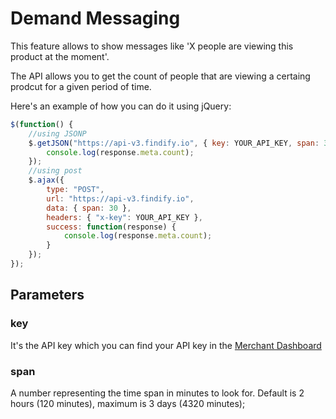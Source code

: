 # Demand Messaging

This feature allows to show messages like 'X people are viewing this product at the moment'. 

The API allows you to get the count of people that are viewing a certaing prodcut for a given period of time. 

Here's an example of how you can do it using jQuery:

```js
$(function() {
    //using JSONP
    $.getJSON("https://api-v3.findify.io", { key: YOUR_API_KEY, span: 30}, function(response) {
        console.log(response.meta.count);
    });
    //using post
    $.ajax({
        type: "POST",
        url: "https://api-v3.findify.io",
        data: { span: 30 },
        headers: { "x-key": YOUR_API_KEY },
        success: function(response) {
            console.log(response.meta.count);
        }
    });
});
```
## Parameters
### key 
It's the API key which you can find your API key in the [Merchant Dashboard](https://dashboard.findify.io/#/dashboard/integration-details)
### span
A number representing the time span in minutes to look for. Default is 2 hours (120 minutes), maximum is 3 days (4320 minutes);